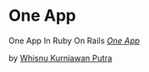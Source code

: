 # One App

One App In Ruby On Rails
[*One App*](http://oneapp.com)

by [Whisnu Kurniawan Putra](http://whisnu.wordpress.com)
